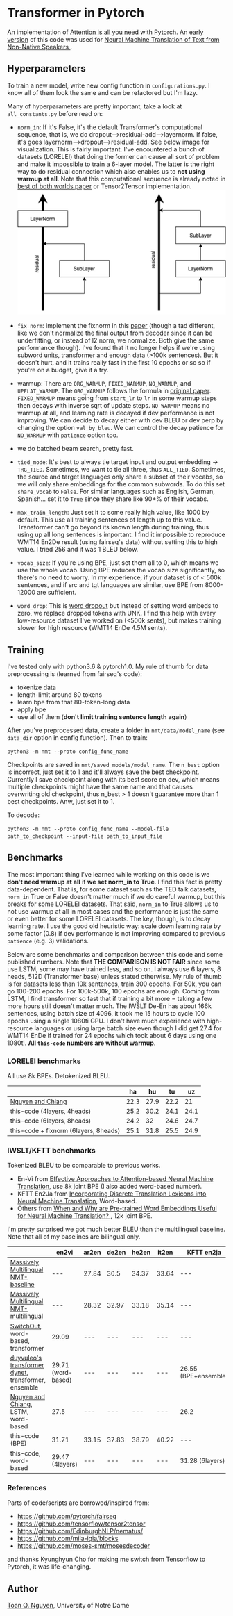# Transformer in Pytorch
An implementation of [Attention is all you need](https://papers.nips.cc/paper/7181-attention-is-all-you-need.pdf) with [Pytorch](https://pytorch.org). An [early version](https://github.com/tnq177/nmt_text_from_non_native_speaker) of this code was used for [Neural Machine Translation of Text from Non-Native Speakers
](https://arxiv.org/abs/1808.06267).

## Hyperparameters
To train a new model, write new config function in ``configurations.py``. I know all of them look the same and can be refactored but I'm lazy.  

Many of hyperparameters are pretty important, take a look at ``all_constants.py`` before read on:

* ``norm_in``: If it's False, it's the default Transformer's computational sequence, that is, we do dropout-->residual-add-->layernorm. If false, it's goes layernorm-->dropout-->residual-add. See below image for visualization. This is fairly important. I've encountered a bunch of datasets (LORELEI) that doing the former can cause all sort of problem and make it impossible to train a 6-layer model. The latter is the right way to do residual connection which also enables us to **not using warmup at all**. Note that this computational sequence is already noted in [best of both worlds paper](https://arxiv.org/pdf/1804.09849.pdf) or Tensor2Tensor implementation.  ![alt text](./residual.jpeg "Residual")

* ``fix_norm``: implement the fixnorm in this [paper](https://aclweb.org/anthology/N18-1031) (though a tad different, like we don't normalize the final output from decoder since it can be underfitting, or instead of l2 norm, we normalize. Both give the same performance though). I've found that it no longer helps if we're using subword units, transformer and enough data (>100k sentences). But it doesn't hurt, and it trains really fast in the first 10 epochs or so so if you're on a budget, give it a try.

* warmup: There are ``ORG_WARMUP``, ``FIXED_WARMUP``, ``NO_WARMUP``, and ``UPFLAT_WARMUP``. The ``ORG_WARMUP`` follows the formula in [original paper](https://papers.nips.cc/paper/7181-attention-is-all-you-need.pdf). ``FIXED_WARMUP`` means going from ``start_lr`` to ``lr`` in some warmup steps then decays with inverse sqrt of update steps. ``NO_WARMUP`` means no warmup at all, and learning rate is decayed if dev performance is not improving. We can decide to decay either with dev BLEU or dev perp by changing the option ``val_by_bleu``. We can control the decay patience for ``NO_WARMUP`` with ``patience`` option too.  

* we do batched beam search, pretty fast.  

* ``tied_mode``: It's best to always tie target input and output embedding -> ``TRG_TIED``. Sometimes, we want to tie all three, thus ``ALL_TIED``. Sometimes, the source and target languages only share a subset of their vocabs, so we will only share embeddings for the common subwords. To do this set ``share_vocab`` to ``False``. For similar languages such as English, German, Spanish... set it to ``True`` since they share like 90+% of their vocabs.  

* ``max_train_length``: Just set it to some really high value, like 1000 by default. This use all training sentences of length up to this value. Transformer can't go beyond its known length during training, thus using up all long sentences is important. I find it impossible to reproduce WMT14 En2De result (using fairseq's data) without setting this to high value. I tried 256 and it was 1 BLEU below.  

* ``vocab_size``: If you're using BPE, just set them all to 0, which means we use the whole vocab. Using BPE reduces the vocab size significantly, so there's no need to worry. In my experience, if your dataset is of < 500k sentences, and if src and tgt languages are similar, use BPE from 8000-12000 are sufficient.  

* ``word_drop``: This is [word dropout](https://www.aclweb.org/anthology/W16-2323) but instead of setting word embeds to zero, we replace dropped tokens with UNK. I find this help with every low-resource dataset I've worked on (<500k sents), but makes training slower for high resource (WMT14 EnDe 4.5M sents). 


## Training
I've tested only with python3.6 & pytorch1.0. My rule of thumb for data preprocessing is (learned from fairseq's code):  

* tokenize data
* length-limit around 80 tokens
* learn bpe from that 80-token-long data
* apply bpe
* use all of them (**don't limit training sentence length again**)

After you've preprocessed data, create a folder in ``nmt/data/model_name`` (see ``data_dir`` option in config function). Then to train:  

``python3 -m nmt --proto config_func_name``  

Checkpoints are saved in ``nmt/saved_models/model_name``. The ``n_best`` option is incorrect, just set it to 1 and it'll always save the best checkpoint. Currently I save checkpoint along with its best score on dev, which means multiple checkpoints might have the same name and that causes overwriting old checkpoint, thus n_best > 1 doesn't guarantee more than 1 best checkpoints. Anw, just set it to 1.  

To decode:  

``python3 -m nmt --proto config_func_name --model-file path_to_checkpoint --input-file path_to_input_file``  


## Benchmarks
The most important thing I've learned while working on this code is we **don't need warmup at all** if **we set norm_in to True**. I find this fact is pretty data-dependent. That is, for some dataset such as the TED talk datasets, ``norm_in`` True or False doesn't matter much if we do careful warmup, but this breaks for some LORELEI datasets. That said, ``norm_in`` to True allows us to not use warmup at all in most cases and the performance is just the same or even better for some LORELEI datasets. The key, though, is to decay learning rate. I use the good old heuristic way: scale down learning rate by some factor (0.8) if dev performance is not improving compared to previous ``patience`` (e.g. 3) validations.

Below are some benchmarks and comparison between this code and some published numbers. Note that **THE COMPARISON IS NOT FAIR** since some use LSTM, some may have trained less, and so on. I always use 6 layers, 8 heads, 512D (Transformer base) unless stated otherwise. My rule of thumb is for datasets less than 10k sentences, train 300 epochs. For 50k, you can go 100-200 epochs. For 100k-500k, 100 epochs are enough. Coming from LSTM, I find transformer so fast that if training a bit more = taking a few more hours still doesn't matter much. The IWSLT De-En has about 166k sentences, using batch size of 4096, it took me 15 hours to cycle 100 epochs using a single 1080ti GPU. I don't have much experience with high-resource languages or using large batch size even though I did get 27.4 for WMT14 EnDe if trained for 24 epochs which took about 6 days using one 1080ti. **All ``this-code`` numbers are without warmup**.  


### LORELEI benchmarks
All use 8k BPEs. Detokenized BLEU.

|                                                            | ha   | hu   | tu   | uz   |
|------------------------------------------------------------|------|------|------|------|
| [Nguyen and Chiang](https://aclweb.org/anthology/N18-1031) | 22.3 | 27.9 | 22.2 | 21   |
| this-code (4layers, 4heads)                                | 25.2 | 30.2 | 24.1 | 24.1 |
| this-code (6layers, 8heads)                                | 24.2 | 32   | 24.6 | 24.7 |
| this-code + fixnorm (6layers, 8heads)                      | 25.1 | 31.8 | 25.5 | 24.9 |

### IWSLT/KFTT benchmarks
Tokenized BLEU to be comparable to previous works.  

* En-Vi from [Effective Approaches to Attention-based Neural Machine Translation](https://nlp.stanford.edu/projects/nmt/), use 8k joint BPE (I also added word-based number).
* KFTT En2Ja from [Incorporating Discrete Translation Lexicons into Neural Machine Translation](https://aclweb.org/anthology/D16-1162), Word-based.
* Others from [When and Why are Pre-trained Word Embeddings Useful for Neural Machine Translation?
](https://github.com/neulab/word-embeddings-for-nmt), 12k joint BPE.

I'm pretty surprised we got much better BLEU than the multilingual baseline. Note that all of my baselines are bilingual only.

|                                                                                                      | en2vi              | ar2en | de2en | he2en | it2en | KFTT en2ja           |
|------------------------------------------------------------------------------------------------------|--------------------|-------|-------|-------|-------|----------------------|
| [Massively Multilingual NMT-baseline](https://arxiv.org/abs/1903.00089)                              | ---                | 27.84 | 30.5  | 34.37 | 33.64 | ---                  |
| [Massively Multilingual NMT-multilingual](https://arxiv.org/abs/1903.00089)                          | ---                | 28.32 | 32.97 | 33.18 | 35.14 | ---                  |
| [SwitchOut](https://arxiv.org/pdf/1808.07512.pdf), word-based, transformer                           | 29.09              | ---   | ---   | ---   | ---   | ---                  |
| [duyvuleo's transformer dynet](https://github.com/duyvuleo/Transformer-DyNet), transformer, ensemble | 29.71 (word-based) | ---   | ---   | ---   | ---   | 26.55 (BPE+ensemble) |
| [Nguyen and Chiang](https://aclweb.org/anthology/N18-1031), LSTM, word-based                         | 27.5               | ---   | ---   | ---   | ---   | 26.2                 |
| this-code (BPE)                                                                                      | 31.71              | 33.15 | 37.83 | 38.79 | 40.22 | ---                  |
| this-code, word-based                                                                                | 29.47 (4layers)    | ---   | ---   | ---   | ---   | 31.28 (6layers)      |

### References
Parts of code/scripts are borrowed/inspired from:  

* https://github.com/pytorch/fairseq
* https://github.com/tensorflow/tensor2tensor
* https://github.com/EdinburghNLP/nematus/
* https://github.com/mila-iqia/blocks
* https://github.com/moses-smt/mosesdecoder

and thanks Kyunghyun Cho for making me switch from Tensorflow to Pytorch, it was life-changing.

## Author
[Toan Q. Nguyen](http://tnq177.github.io), University of Notre Dame